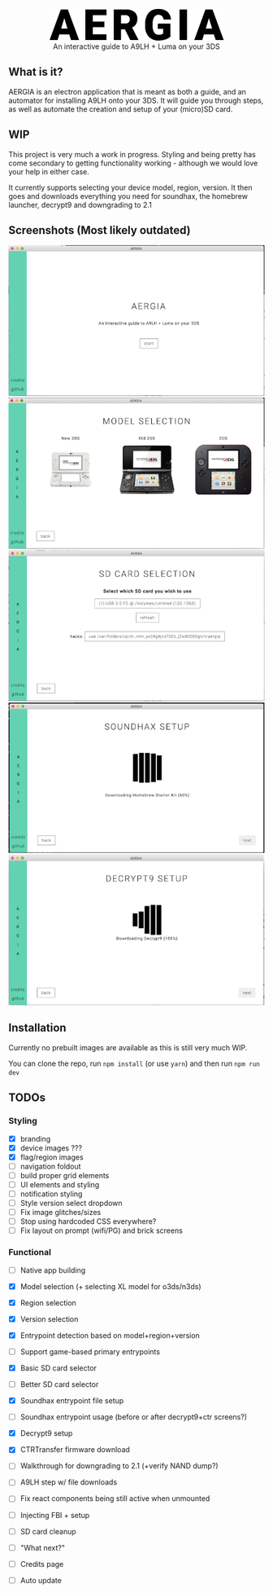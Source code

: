 <p align="center">
	<img src="./resources/logo.png">
	<br/>
	An interactive guide to A9LH + Luma on your 3DS
</p>

## What is it?

AERGIA is an electron application that is meant as both a guide, and an automator for installing A9LH onto your 3DS. It will guide you through steps, as well as automate the creation and setup of your (micro)SD card.

## WIP

This project is very much a work in progress. Styling and being pretty has come secondary to getting functionality working - although we would love your help in either case.

It currently supports selecting your device model, region, version. It then goes and downloads everything you need for soundhax, the homebrew launcher, decrypt9 and downgrading to 2.1

## Screenshots (Most likely outdated)

<img src="./screenshots/1.png">
<img src="./screenshots/2.png">
<img src="./screenshots/3.png">
<img src="./screenshots/4.png">
<img src="./screenshots/5.png">

## Installation

Currently no prebuilt images are available as this is still very much WIP.

You can clone the repo, run `npm install` (or use `yarn`) and then run `npm run dev`

## TODOs

### Styling
- [x] branding
- [x] device images ???
- [x] flag/region images
- [ ] navigation foldout
- [ ] build proper grid elements
- [ ] UI elements and styling
- [ ] notification styling
- [ ] Style version select dropdown
- [ ] Fix image glitches/sizes
- [ ] Stop using hardcoded CSS everywhere?
- [ ] Fix layout on prompt (wifi/PG) and brick screens

### Functional
- [ ] Native app building
- [x] Model selection (+ selecting XL model for o3ds/n3ds)
- [x] Region selection
- [x] Version selection
- [x] Entrypoint detection based on model+region+version
- [ ] Support game-based primary entrypoints
- [x] Basic SD card selector
- [ ] Better SD card selector
- [x] Soundhax entrypoint file setup
- [ ] Soundhax entrypoint usage (before or after decrypt9+ctr screens?)
- [x] Decrypt9 setup
- [x] CTRTransfer firmware download
- [ ] Walkthrough for downgrading to 2.1 (+verify NAND dump?)
- [ ] A9LH step w/ file downloads
- [ ] Fix react components being still active when unmounted
- [ ] Injecting FBI + setup
- [ ] SD card cleanup
- [ ] "What next?"
- [ ] Credits page
- [ ] Auto update

